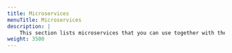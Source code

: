 ```yaml
---
title: Microservices
menuTitle: Microservices
description: |
    This section lists microservices that you can use together with the United Manufacturing Hub.
weight: 3500
---
```


